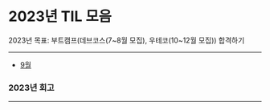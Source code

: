 # 2023년 TIL 모음

2023년 목표: 부트캠프(데브코스(7~8월 모집), 우테코(10~12월 모집)) 합격하기

---
- [9월](9/9월_TIL_모음.md)




### 2023년 회고

---
